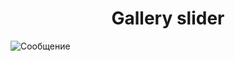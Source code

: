 <div align="center">
  <h1>Gallery slider</h1>
</div>

<img align="center" src="https://ic.wampi.ru/2021/09/22/SNIMOK-EKRANA-2021-09-22-V-15.07.32.md.png" alt="Сообщение">

